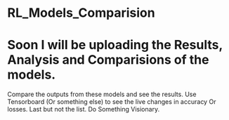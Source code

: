 # RL_Models_Comparision

# Soon I will be uploading the Results, Analysis and Comparisions of the models. 
 
 Compare the outputs from these models and see the results. 
 Use Tensorboard (Or something else) to see the live changes in accuracy Or losses. 
 Last but not the list. Do Something Visionary. 
